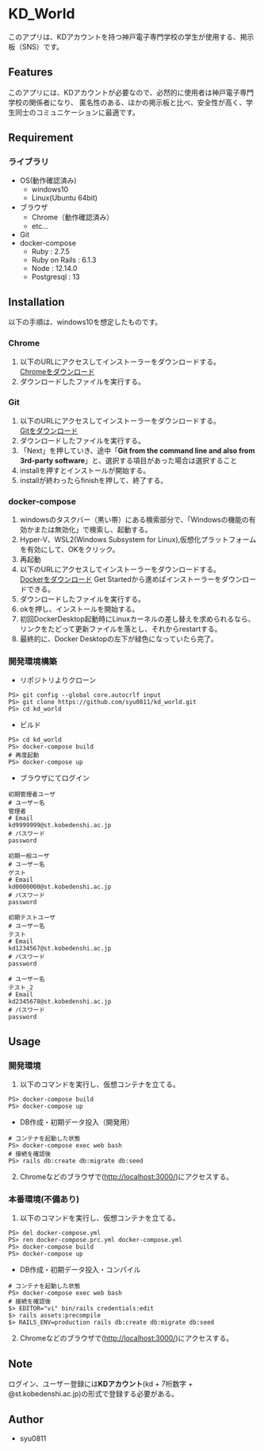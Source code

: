 # KD_World

このアプリは、KDアカウントを持つ神戸電子専門学校の学生が使用する、掲示板（SNS）です。

## Features

このアプリには、KDアカウントが必要なので、必然的に使用者は神戸電子専門学校の関係者になり、
匿名性のある、ほかの掲示板と比べ、安全性が高く、学生同士のコミュニケーションに最適です。

## Requirement

### ライブラリ

* OS(動作確認済み)
  * windows10
  * Linux(Ubuntu 64bit)
* ブラウザ
  * Chrome（動作確認済み）
  * etc...
* Git
* docker-compose
  * Ruby : 2.7.5
  * Ruby on Rails : 6.1.3
  * Node : 12.14.0
  * Postgresql : 13

## Installation

以下の手順は、windows10を想定したものです。

### Chrome

1. 以下のURLにアクセスしてインストーラーをダウンロードする。  
  [Chromeをダウンロード](https://www.google.co.jp/chrome/)
2. ダウンロードしたファイルを実行する。

### Git

1. 以下のURLにアクセスしてインストーラーをダウンロードする。  
  [Gitをダウンロード](https://git-for-windows.github.io/)
2. ダウンロードしたファイルを実行する。
3. 「Next」を押していき、途中「**Git from the command line and also from 3rd-party software**」と、選択する項目があった場合は選択すること
4. installを押すとインストールが開始する。
5. installが終わったらfinishを押して、終了する。

### docker-compose

1. windowsのタスクバー（黒い帯）にある検索部分で、「Windowsの機能の有効かまたは無効化」で検索し、起動する。
2. Hyper-V、WSL2(Windows Subsystem for Linux),仮想化プラットフォームを有効にして、OKをクリック。
3. 再起動
4. 以下のURLにアクセスしてインストーラーをダウンロードする。  
  [Dockerをダウンロード](https://www.docker.com/) Get Startedから進めばインストーラーをダウンロードできる。
5. ダウンロードしたファイルを実行する。
6. okを押し、インストールを開始する。
7. 初回DockerDesktop起動時にLinuxカーネルの差し替えを求められるなら、リンクをたどって更新ファイルを落とし、それからrestartする。
8. 最終的に、Docker Desktopの左下が緑色になっていたら完了。

### 開発環境構築

- リポジトリよりクローン
```console
PS> git config --global core.autocrlf input
PS> git clone https://github.com/syu0811/kd_world.git
PS> cd kd_world
```

- ビルド
```console
PS> cd kd_world
PS> docker-compose build
# 再度起動
PS> docker-compose up
```
- ブラウザにてログイン
```
初期管理者ユーザ
# ユーザー名
管理者
# Email
kd9999999@st.kobedenshi.ac.jp
# パスワード
password

初期一般ユーザ
# ユーザー名
ゲスト
# Email
kd0000000@st.kobedenshi.ac.jp
# パスワード
password

初期テストユーザ
# ユーザー名
テスト
# Email
kd1234567@st.kobedenshi.ac.jp
# パスワード
password

# ユーザー名
テスト_2
# Email
kd2345678@st.kobedenshi.ac.jp
# パスワード
password
```

## Usage

### 開発環境

1. 以下のコマンドを実行し、仮想コンテナを立てる。

```console
PS> docker-compose build
PS> docker-compose up
```
- DB作成・初期データ投入（開発用）
```console
# コンテナを起動した状態
PS> docker-compose exec web bash
# 接続を確認後
PS> rails db:create db:migrate db:seed
```

2. Chromeなどのブラウザで([http://localhost:3000/](http://localhost:3000/))にアクセスする。

### 本番環境(不備あり)

1. 以下のコマンドを実行し、仮想コンテナを立てる。

```console
PS> del docker-compose.yml
PS> ren docker-compose.prc.yml docker-compose.yml
PS> docker-compose build
PS> docker-compose up
```

- DB作成・初期データ投入・コンパイル
```console
# コンテナを起動した状態
PS> docker-compose exec web bash
# 接続を確認後
$> EDITOR="vi" bin/rails credentials:edit
$> rails assets:precompile
$> RAILS_ENV=production rails db:create db:migrate db:seed
```

2. Chromeなどのブラウザで([http://localhost:3000/](http://localhost:3000/))にアクセスする。

## Note

ログイン、ユーザー登録には**KDアカウント**(kd + 7桁数字 + @st.kobedenshi.ac.jp)の形式で登録する必要がある。

## Author

* syu0811
